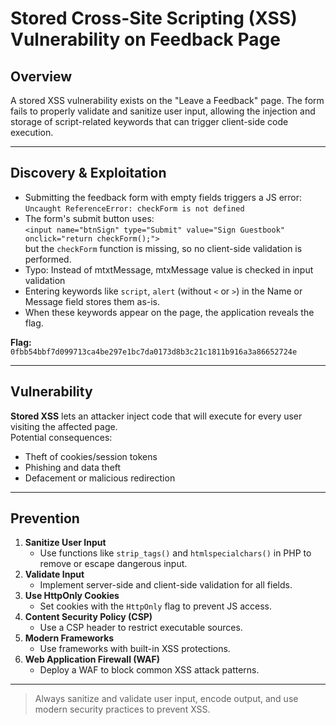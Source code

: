 # Stored Cross-Site Scripting (XSS) Vulnerability on Feedback Page

## Overview

A stored XSS vulnerability exists on the "Leave a Feedback" page. The form fails to properly validate and sanitize user input, allowing the injection and storage of script-related keywords that can trigger client-side code execution.

---

## Discovery & Exploitation

- Submitting the feedback form with empty fields triggers a JS error:  
  `Uncaught ReferenceError: checkForm is not defined`
- The form's submit button uses:  
  `<input name="btnSign" type="Submit" value="Sign Guestbook" onclick="return checkForm();">`  
  but the `checkForm` function is missing, so no client-side validation is performed.
- Typo: Instead of mtxtMessage, mtxMessage value is checked in input validation
- Entering keywords like `script`, `alert` (without `<` or `>`) in the Name or Message field stores them as-is.
- When these keywords appear on the page, the application reveals the flag.

**Flag:**  
`0fbb54bbf7d099713ca4be297e1bc7da0173d8b3c21c1811b916a3a86652724e`

---

## Vulnerability

**Stored XSS** lets an attacker inject code that will execute for every user visiting the affected page.  
Potential consequences:
- Theft of cookies/session tokens
- Phishing and data theft
- Defacement or malicious redirection

---

## Prevention

1. **Sanitize User Input**
    - Use functions like `strip_tags()` and `htmlspecialchars()` in PHP to remove or escape dangerous input.
2. **Validate Input**
    - Implement server-side and client-side validation for all fields.
3. **Use HttpOnly Cookies**
    - Set cookies with the `HttpOnly` flag to prevent JS access.
4. **Content Security Policy (CSP)**
    - Use a CSP header to restrict executable sources.
5. **Modern Frameworks**
    - Use frameworks with built-in XSS protections.
6. **Web Application Firewall (WAF)**
    - Deploy a WAF to block common XSS attack patterns.

---

> Always sanitize and validate user input, encode output, and use modern security practices to prevent XSS.